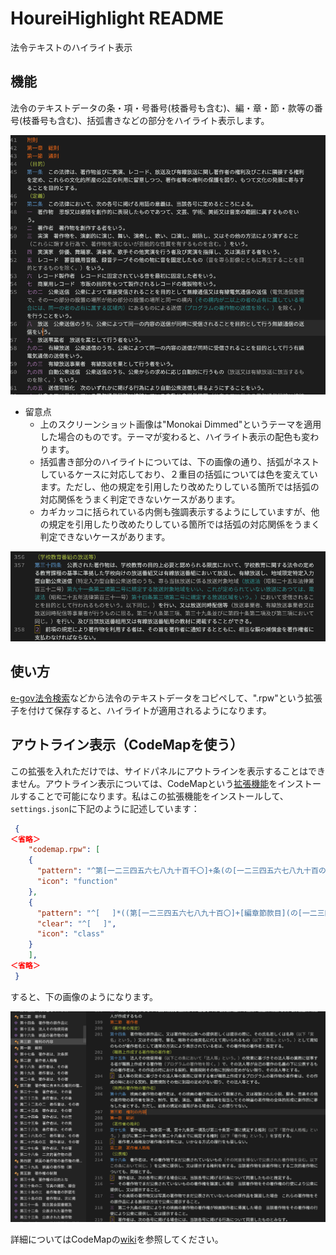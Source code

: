 # HoureiHighlight README

法令テキストのハイライト表示

## 機能

法令のテキストデータの条・項・号番号(枝番号も含む)、編・章・節・款等の番号(枝番号も含む)、括弧書きなどの部分をハイライト表示します。

![example1](imgs/img1.png)

- 留意点
  - 上のスクリーンショット画像は"Monokai Dimmed"というテーマを適用した場合のものです。テーマが変わると、ハイライト表示の配色も変わります。
  - 括弧書き部分のハイライトについては、下の画像の通り、括弧がネストしているケースに対応しており、２重目の括弧については色を変えています。ただし、他の規定を引用したり改めたりしている箇所では括弧の対応関係をうまく判定できないケースがあります。
  - カギカッコに括られている内側も強調表示するようにしていますが、他の規定を引用したり改めたりしている箇所では括弧の対応関係をうまく判定できないケースがあります。

![example2](imgs/img2.png)

## 使い方

[e-gov法令検索](https://elaws.e-gov.go.jp)などから法令のテキストデータをコピペして、".rpw"という拡張子を付けて保存すると、ハイライトが適用されるようになります。

## アウトライン表示（CodeMapを使う）

この拡張を入れただけでは、サイドパネルにアウトラインを表示することはできません。アウトライン表示については、CodeMapという[拡張機能](https://marketplace.visualstudio.com/items?itemName=oleg-shilo.codemap)をインストールすることで可能になります。私はこの拡張機能をインストールして、`settings.json`に下記のように記述しています：

```json
 {
＜省略＞
    "codemap.rpw": [
    {
      "pattern": "^第[一二三四五六七八九十百千〇]+条(の[一二三四五六七八九十百の]+)?[ 　]+.{8}",
      "icon": "function"
    },
    {
      "pattern": "^[ 　]*((第[一二三四五六七八九十百〇]+[編章節款目](の[一二三四五六七八九十百の]+)?[ 　]+[^。 　]+)|(附[ 　]*則[ 　]*(（.+）[ 　]*)?抄?)|(別[ 　]*表[^。]*))$",
      "clear": "^[ 　]",
      "icon": "class"
    }
    ],
＜省略＞
 }
```

すると、下の画像のようになります。

![example3](imgs/img3.png)

詳細についてはCodeMapの[wiki](https://github.com/oleg-shilo/codemap.vscode/wiki/Adding-custom-mappers)を参照してください。
